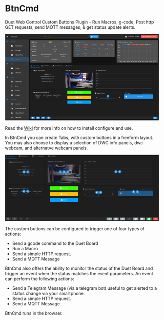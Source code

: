 # BtnCmd
Duet Web Control Custom Buttons Plugin - Run Macros, g-code, Post http GET requests, send MQTT messages, &amp; get status update alerts.

![BtnCmd Main Screen](https://github.com/MintyTrebor/BtnCmd/blob/main/wikires/BtnCmd_MainSplash1_0.8.8(1080).png)  

Read the [Wiki](https://github.com/MintyTrebor/BtnCmd/wiki) for more info on how to install configure and use.

In BtnCmd you can create Tabs, with custom buttons in a freeform layout. You may also choose to display a selection of DWC info panels, dwc webcam, and alternatve webcam panels.  

![BtnCmd Edit Mode](https://github.com/MintyTrebor/BtnCmd/blob/main/wikires/BtnCmd_EditMode_FullScreen_0.8.8(1080).png)  

The custom buttons can be configured to trigger one of four types of actions:  
* Send a gcode command to the Duet Board  
* Run a Macro  
* Send a simple HTTP request.
* Send a MQTT Message

BtnCmd also offers the ability to monitor the status of the Duet Board and trigger an event when the status matches the event parameters. An event can perform the following actions:  
* Send a Telegram Message (via a telegram bot) useful to get alerted to a status change via your smartphone.
* Send a simple HTTP request.
* Send a MQTT Message


BtnCmd runs in the browser.
